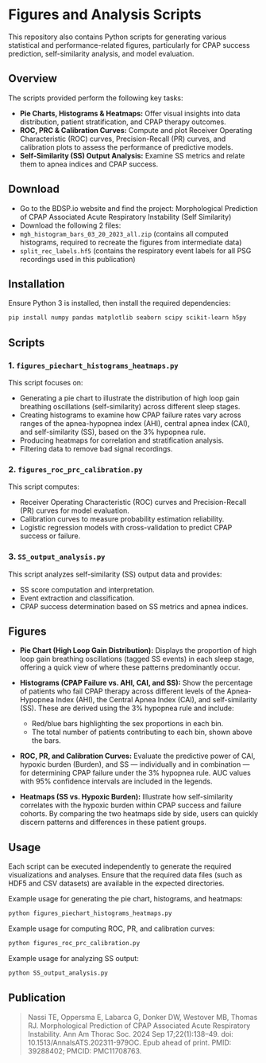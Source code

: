 # Figures and Analysis Scripts

This repository also contains Python scripts for generating various statistical and performance-related figures, particularly for CPAP success prediction, self-similarity analysis, and model evaluation.

## Overview

The scripts provided perform the following key tasks:
- **Pie Charts, Histograms & Heatmaps:** Offer visual insights into data distribution, patient stratification, and CPAP therapy outcomes.
- **ROC, PRC & Calibration Curves:** Compute and plot Receiver Operating Characteristic (ROC) curves, Precision-Recall (PR) curves, and calibration plots to assess the performance of predictive models.
- **Self-Similarity (SS) Output Analysis:** Examine SS metrics and relate them to apnea indices and CPAP success.

## Download 
- Go to the BDSP.io website and find the project: Morphological Prediction of CPAP Associated Acute Respiratory Instability (Self Similarity) 
- Download the following 2 files:
- `mgh_histogram_bars_03_20_2023_all.zip` (contains all computed histograms, required to recreate the figures from intermediate data)
- `split_rec_labels.hf5` (contains the respiratory event labels for all PSG recordings used in this publication)

## Installation

Ensure Python 3 is installed, then install the required dependencies:
```bash
pip install numpy pandas matplotlib seaborn scipy scikit-learn h5py
```

## Scripts

### 1. `figures_piechart_histograms_heatmaps.py`
This script focuses on:
- Generating a pie chart to illustrate the distribution of high loop gain breathing oscillations (self-similarity) across different sleep stages.
- Creating histograms to examine how CPAP failure rates vary across ranges of the apnea-hypopnea index (AHI), central apnea index (CAI), and self-similarity (SS), based on the 3% hypopnea rule.
- Producing heatmaps for correlation and stratification analysis.
- Filtering data to remove bad signal recordings.

### 2. `figures_roc_prc_calibration.py`
This script computes:
- Receiver Operating Characteristic (ROC) curves and Precision-Recall (PR) curves for model evaluation.
- Calibration curves to measure probability estimation reliability.
- Logistic regression models with cross-validation to predict CPAP success or failure.

### 3. `SS_output_analysis.py`
This script analyzes self-similarity (SS) output data and provides:
- SS score computation and interpretation.
- Event extraction and classification.
- CPAP success determination based on SS metrics and apnea indices.

## Figures

- **Pie Chart (High Loop Gain Distribution):** Displays the proportion of high loop gain breathing oscillations (tagged SS events) in each sleep stage, offering a quick view of where these patterns predominantly occur.

- **Histograms (CPAP Failure vs. AHI, CAI, and SS):** Show the percentage of patients who fail CPAP therapy across different levels of the Apnea-Hypopnea Index (AHI), the Central Apnea Index (CAI), and self-similarity (SS). These are derived using the 3% hypopnea rule and include:
  - Red/blue bars highlighting the sex proportions in each bin.
  - The total number of patients contributing to each bin, shown above the bars.

- **ROC, PR, and Calibration Curves:** Evaluate the predictive power of CAI, hypoxic burden (Burden), and SS — individually and in combination — for determining CPAP failure under the 3% hypopnea rule. AUC values with 95% confidence intervals are included in the legends.

- **Heatmaps (SS vs. Hypoxic Burden):** Illustrate how self-similarity correlates with the hypoxic burden within CPAP success and failure cohorts. By comparing the two heatmaps side by side, users can quickly discern patterns and differences in these patient groups.

## Usage

Each script can be executed independently to generate the required visualizations and analyses. Ensure that the required data files (such as HDF5 and CSV datasets) are available in the expected directories.

Example usage for generating the pie chart, histograms, and heatmaps:
```bash
python figures_piechart_histograms_heatmaps.py
```

Example usage for computing ROC, PR, and calibration curves:
```bash
python figures_roc_prc_calibration.py
```

Example usage for analyzing SS output:
```bash
python SS_output_analysis.py
```

## Publication
> Nassi TE, Oppersma E, Labarca G, Donker DW, Westover MB, Thomas RJ. 
> Morphological Prediction of CPAP Associated Acute Respiratory Instability. 
> Ann Am Thorac Soc. 2024 Sep 17;22(1):138–49. 
> doi: 10.1513/AnnalsATS.202311-979OC. 
> Epub ahead of print. PMID: 39288402; PMCID: PMC11708763.

